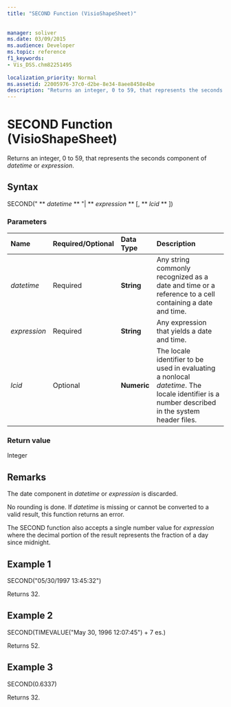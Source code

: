 ```yaml
---
title: "SECOND Function (VisioShapeSheet)"
 
 
manager: soliver
ms.date: 03/09/2015
ms.audience: Developer
ms.topic: reference
f1_keywords:
- Vis_DSS.chm82251495
 
localization_priority: Normal
ms.assetid: 22005976-37c0-d2be-8e34-8aee8458e4be
description: "Returns an integer, 0 to 59, that represents the seconds component of datetime or expression."
---
```


# SECOND Function (VisioShapeSheet)

Returns an integer, 0 to 59, that represents the seconds component of  _datetime_ or  _expression_.
  
## Syntax

SECOND(" ** *datetime* ** "| ** *expression* ** [, ** *lcid* ** ]) 
  
### Parameters

|**Name**|**Required/Optional**|**Data Type**|**Description**|
|:-----|:-----|:-----|:-----|
| _datetime_ <br/> |Required  <br/> |**String** <br/> |Any string commonly recognized as a date and time or a reference to a cell containing a date and time.  <br/> |
| _expression_ <br/> |Required  <br/> |**String** <br/> | Any expression that yields a date and time.  <br/> |
| _lcid_ <br/> |Optional  <br/> |**Numeric** <br/> |The locale identifier to be used in evaluating a nonlocal  _datetime_. The locale identifier is a number described in the system header files.  <br/> |
   
### Return value

Integer
  
## Remarks

The date component in  _datetime_ or  _expression_ is discarded. 
  
No rounding is done. If  _datetime_ is missing or cannot be converted to a valid result, this function returns an error. 
  
The SECOND function also accepts a single number value for  _expression_ where the decimal portion of the result represents the fraction of a day since midnight. 
  
## Example 1

SECOND("05/30/1997 13:45:32")
  
Returns 32.
  
## Example 2

SECOND(TIMEVALUE("May 30, 1996 12:07:45") + 7 es.)
  
Returns 52.
  
## Example 3

SECOND(0.6337)
  
Returns 32.
  

